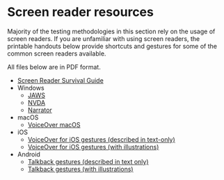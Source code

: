 # Screen reader resources

Majority of the testing methodologies in this section rely on the usage of screen readers. If you are unfamiliar with using screen readers, the printable handouts below provide shortcuts and gestures for some of the common screen readers available.

All files below are in PDF format.

- [Screen Reader Survival Guide](survival-guide.pdf)
- Windows
  - [JAWS](jaws-guide.pdf)
  - [NVDA](nvda-guide.pdf)
  - [Narrator](narrator-guide.pdf)
- macOS
  - [VoiceOver macOS](voiceover-macos-guide.pdf)
- iOS
  - [VoiceOver for iOS gestures (described in text-only)](voiceover-ios-guide.pdf)
  - [VoiceOver for iOS gestures (with illustrations)](voiceover-ios-images.guide.pdf)
- Android
  - [Talkback gestures (described in text only)](talkback-guide.pdf)
  - [Talkback gestures (with illustrations)](talkback-images-guide.pdf)
